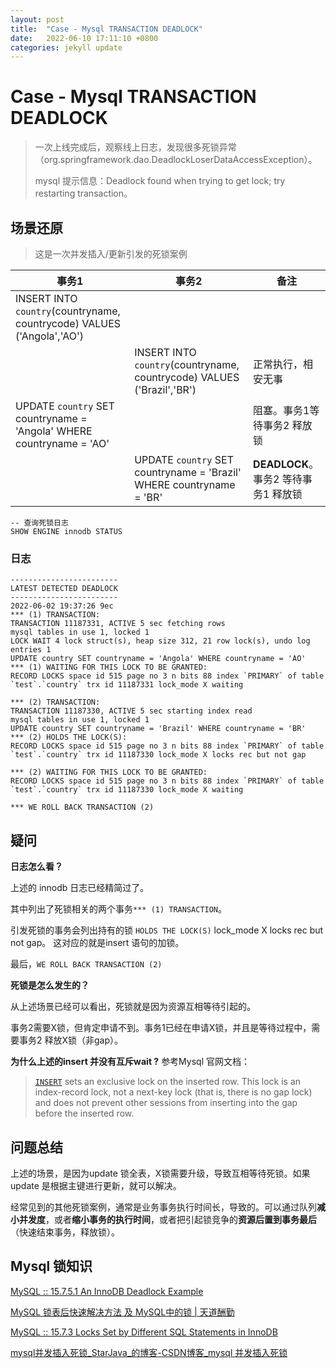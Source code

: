 ```yaml
---
layout: post
title:  "Case - Mysql TRANSACTION DEADLOCK"
date:   2022-06-10 17:11:10 +0800
categories: jekyll update
---
```

# Case - Mysql TRANSACTION DEADLOCK

> 一次上线完成后，观察线上日志，发现很多死锁异常（org.springframework.dao.DeadlockLoserDataAccessException）。
> 
> mysql 提示信息：Deadlock found when trying to get lock; try restarting transaction。

## 场景还原

> 这是一次并发插入/更新引发的死锁案例

| 事务1                                                                    | 事务2                                                                    | 备注                         |
| ---------------------------------------------------------------------- | ---------------------------------------------------------------------- | -------------------------- |
| INSERT INTO `country`(countryname, countrycode) VALUES ('Angola','AO') |                                                                        |                            |
|                                                                        | INSERT INTO `country`(countryname, countrycode) VALUES ('Brazil','BR') | 正常执行，相安无事                  |
| UPDATE `country` SET countryname = 'Angola' WHERE countryname = 'AO'   |                                                                        | 阻塞。事务1等待事务2 释放锁            |
|                                                                        | UPDATE `country` SET countryname = 'Brazil' WHERE countryname = 'BR'   | **DEADLOCK**。事务2 等待事务1 释放锁 |

```shell
-- 查询死锁日志
SHOW ENGINE innodb STATUS
```

### 日志

```log
------------------------
LATEST DETECTED DEADLOCK
------------------------
2022-06-02 19:37:26 9ec
*** (1) TRANSACTION:
TRANSACTION 11187331, ACTIVE 5 sec fetching rows
mysql tables in use 1, locked 1
LOCK WAIT 4 lock struct(s), heap size 312, 21 row lock(s), undo log entries 1
UPDATE country SET countryname = 'Angola' WHERE countryname = 'AO'
*** (1) WAITING FOR THIS LOCK TO BE GRANTED:
RECORD LOCKS space id 515 page no 3 n bits 88 index `PRIMARY` of table `test`.`country` trx id 11187331 lock_mode X waiting

*** (2) TRANSACTION:
TRANSACTION 11187330, ACTIVE 5 sec starting index read
mysql tables in use 1, locked 1
UPDATE country SET countryname = 'Brazil' WHERE countryname = 'BR'
*** (2) HOLDS THE LOCK(S):
RECORD LOCKS space id 515 page no 3 n bits 88 index `PRIMARY` of table `test`.`country` trx id 11187330 lock_mode X locks rec but not gap

*** (2) WAITING FOR THIS LOCK TO BE GRANTED:
RECORD LOCKS space id 515 page no 3 n bits 88 index `PRIMARY` of table `test`.`country` trx id 11187330 lock_mode X waiting

*** WE ROLL BACK TRANSACTION (2)
```

## 疑问

**日志怎么看？**

上述的 innodb 日志已经精简过了。

其中列出了死锁相关的两个事务`*** (1) TRANSACTION`。

引发死锁的事务会列出持有的锁 `HOLDS THE LOCK(S)` lock_mode X locks rec but not gap。 这对应的就是insert 语句的加锁。

最后，`WE ROLL BACK TRANSACTION (2)`



**死锁是怎么发生的？**

从上述场景已经可以看出，死锁就是因为资源互相等待引起的。

事务2需要X锁，但肯定申请不到。事务1已经在申请X锁，并且是等待过程中，需要事务2 释放X锁（非gap）。



**为什么上述的insert 并没有互斥wait ?** 参考Mysql 官网文档：

> [`INSERT`](https://dev.mysql.com/doc/refman/8.0/en/insert.html "13.2.6 INSERT Statement") sets an exclusive lock on the inserted row. This lock is an index-record lock, not a next-key lock (that is, there is no gap lock) and does not prevent other sessions from inserting into the gap before the inserted row.



## 问题总结

上述的场景，是因为update 锁全表，X锁需要升级，导致互相等待死锁。如果update 是根据主键进行更新，就可以解决。

经常见到的其他死锁案例，通常是业务事务执行时间长，导致的。可以通过队列**减小并发度**，或者**缩小事务的执行时间**，或者把引起锁竞争的**资源后置到事务最后**（快速结束事务，释放锁）。



## Mysql 锁知识

[MySQL :: 15.7.5.1 An InnoDB Deadlock Example](https://dev.mysql.com/doc/refman/8.0/en/innodb-deadlock-example.html)

[MySQL 锁表后快速解决方法 及 MySQL中的锁 | 天道酬勤](https://weikeqin.com/2019/09/05/mysql-lock-table-solution/)

[MySQL :: 15.7.3 Locks Set by Different SQL Statements in InnoDB](https://dev.mysql.com/doc/refman/8.0/en/innodb-locks-set.html)

[mysql并发插入死锁_StarJava_的博客-CSDN博客_mysql 并发插入死锁](https://blog.csdn.net/qq_35425070/article/details/109782896)




